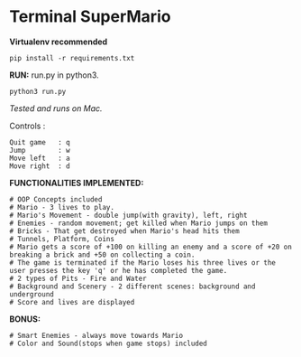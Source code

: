 # Terminal SuperMario

**Virtualenv recommended**

    pip install -r requirements.txt

**RUN:** run.py in python3.

    python3 run.py

*Tested and runs on Mac.*

Controls : 

	Quit game 	: q
	Jump		: w
	Move left	: a
	Move right	: d

**FUNCTIONALITIES IMPLEMENTED:**

    # OOP Concepts included
    # Mario - 3 lives to play. 
    # Mario's Movement - double jump(with gravity), left, right
    # Enemies - random movement; get killed when Mario jumps on them
    # Bricks - That get destroyed when Mario's head hits them
    # Tunnels, Platform, Coins 
    # Mario gets a score of +100 on killing an enemy and a score of +20 on breaking a brick and +50 on collecting a coin.
	# The game is terminated if the Mario loses his three lives or the user presses the key 'q' or he has completed the game.
    # 2 types of Pits - Fire and Water 
    # Background and Scenery - 2 different scenes: background and underground
    # Score and lives are displayed

**BONUS:**

    # Smart Enemies - always move towards Mario
    # Color and Sound(stops when game stops) included





